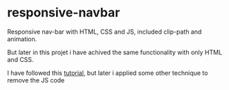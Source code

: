 # responsive-navbar
Responsive nav-bar with HTML, CSS and JS, included clip-path and animation.

But later in this projet i have achived the same functionality with only HTML and CSS.

I have followed this [tutorial](https://www.youtube.com/watch?v=H4MkGzoACpQ), but later i applied some other technique to remove the JS code
